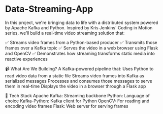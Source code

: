 # Data-Streaming-App
In this project, we're bringing data to life with a distributed system powered by Apache Kafka and Python. Inspired by Kris Jenkins' Coding in Motion series, we’ll build a real-time video streaming solution that:

✅ Streams video frames from a Python-based producer
✅ Transmits those frames over a Kafka topic
✅ Serves the video in a web browser using Flask and OpenCV
✅ Demonstrates how streaming transforms static media into reactive experiences

📹 What Are We Building?
A Kafka-powered pipeline that:
Uses Python to read video data from a static file
Streams video frames into Kafka as serialized messages
Processes and consumes those messages to serve them in real-time
Displays the video in a browser through a Flask app

🧰 Tech Stack
Apache Kafka: Streaming backbone
Python: Language of choice
Kafka-Python: Kafka client for Python
OpenCV: For reading and encoding video frames
Flask: Web server for serving frames



